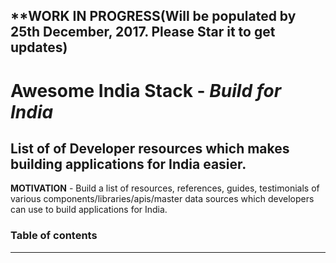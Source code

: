 **WORK IN PROGRESS(Will be populated by 25th December, 2017. Please Star it to get updates)
---
# Awesome India Stack - *Build for India* 
## List of of Developer resources which makes building applications for India easier.

**MOTIVATION** - Build a list of resources, references, guides, testimonials of various components/libraries/apis/master data sources which developers can use to build applications for India. 

### Table of contents
---
